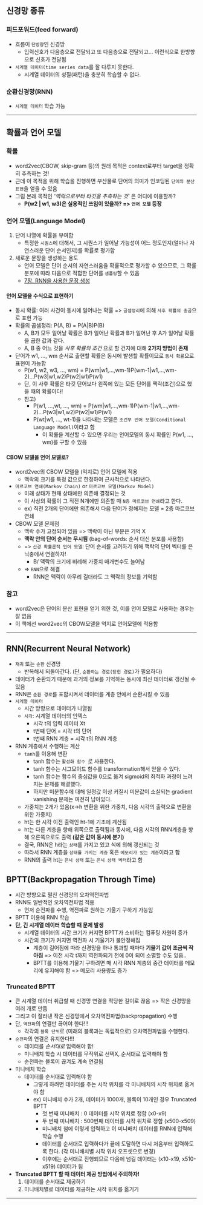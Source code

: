 ## 신경망 종류
### 피드포워드(feed forward)
- 흐름이 `단방향`인 신경망
	- 입력신호가 다음층으로 전달되고 또 다음층으로 전달되고... 이런식으로 한방향으로 신호가 전달됨
- `시계열 데이터(time series data`를 잘 다루지 못한다.
	- 시계열 데이터의 성질(패턴)을 충분히 학습할 수 없다.

### 순환신경망(RNN)
- `시계열 데이터` 학습 가능

***

## 확률과 언어 모델
### 확률
- word2vec(CBOW, skip-gram 등)의 원래 목적은 context로부터 target을 정확히 추측하는 것!
- 근데 이 목적을 위해 학습을 진행하면 부산물로 단어의 의미가 인코딩된 `단어의 분산 표현`을 얻을 수 있음
- 그럼 본래 목적인 _'맥락으로부터 타깃을 추측하는 것'_ 은 어디에 이용할까? 
	- __P(w2 | w1, w3)은 실용적인 쓰임이 있을까? => `언어 모델` 등장__

### 언어 모델(Language Model)
1. 단어 나열에 확률을 부여함
	- 특정한 `시퀀스`에 대해서, 그 시퀀스가 일어날 가능성이 어느 정도인지(얼마나 자연스러운 단어 순서인지)를 확률로 평가함
2. 새로운 문장을 생성하는 용도
	- 언어 모델은 단어 순서의 자연스러움을 확률적으로 평가할 수 있으므로, 그 확률 분포에 따라 다음으로 적합한 단어를 `샘플링`할 수 있음
	- [7장. RNN을 사용한 문장 생성](https://github.com/HYEZ/deep-learning-from-scratch-2/tree/master/ch7)

#### 언어 모델을 수식으로 표현하기
- 동시 확률: 여러 사건이 동시에 일어나는 확률 => `곱셈정리`에 의해 `사후 확률의 총곱`으로 표현 가능
- 확률의 곱셈정리: P(A, B) = P(A|B)P(B)
	- A, B가 모두 일어날 확률은 B가 일어난 확률과 B가 일어난 후 A가 일어날 확률을 곱한 값과 같다.
	- A, B 중 어느 것을 _사후 확률의 조건_ 으로 할 건지에 대해 __2가지 방법이 존재__
- 단어가 w1, ..., wm 순서로 출현할 확률은 동시에 발생할 확률이므로 `동시 확률`으로 표현이 가능함
	- P(w1, w2, w3, ..., wm) = P(wm|w1,...,wm-1)P(wm-1|w1,...,wm-2)...P(w3|w1,w2)P(w2|w1)P(w1)
	- 단, 이 사후 확률은 타깃 단어보다 왼쪽에 있는 모든 단어를 맥락(조건)으로 했을 때의 확률이다!
	- 참고)
		- P(w1, ...,wt, ..., wm) = P(wm|w1,...,wm-1)P(wm-1|w1,...,wm-2)...P(w3|w1,w2)P(w2|w1)P(w1)
		- P(wt|w1, ..., wt-1)을 나타내는 모델은 `조건부 언어 모델(Conditional Language Model)`이라고 함
			- 이 확률을 계산할 수 있으면 우리는 언어모델의 동시 확률인 P(w1, ..., wm)를 구할 수 있음

#### CBOW 모델을 언어 모델로?
- word2vec의 CBOW 모델을 (억지로) 언어 모델에 적용
	- 맥락의 크기를 특정 값으로 한정하여 근사적으로 나타낸다.
- `마르코브 연쇄(Markov Chain)` or `마르코브 모델(Markov Model)`
	- 미래 상태가 현재 상태에만 의존해 결정되는 것
	- 이 사상의 확률이 그 직전 N개에만 의존할 때 `N층 마르코브 연쇄`라고 한다.
	- ex) 직전 2개의 단어에만 의존해서 다음 단어가 정해지는 모델 = 2층 마르코브 연쇄
- CBOW 모델 문제점
	- 맥락 수가 고정되어 있음 => 맥락이 아닌 부분은 기억 X
	- __맥락 안의 단어 순서는 무시됨__ (bag-of-words: 순서 대신 분포를 사용함)
	- => `신경 확률론적 언어 모델`: 단어 순서를 고려하기 위해 맥락의 단어 벡터를 은닉충에서 연결하자!
		- B/ 맥락의 크기에 비례해 가중치 매개변수도 늘어남
	- => `RNN`으로 해결
		- RNN은 맥락이 아무리 길더라도 그 맥락의 정보를 기억함

### 참고
- word2vec은 단어의 분산 표현을 얻기 위한 것, 이를 언어 모델로 사용하는 경우는 잘 없음
- 이 책에선 word2vec의 CBOW모델을 억지로 언어모델에 적용함

***

## RNN(Recurrent Neural Network)
- `재귀` 또는 `순환` 신경망
	- 반복해서 되돌아간다. (단, `순환하는 경로(닫힌 경로)`가 필요하다)
- 데이터가 순환되기 때문에 과거의 정보를 기억하는 동시에 최신 데이터로 갱신될 수 있음
- RNN은 `순환 경로`를 포함시켜서 데이터를 계층 안에서 순환시킬 수 있음
- `시계열 데이터`
	- 시간 방향으로 데이터가 나열됨
	- `시각`: 시계열 데이터의 인덱스 
		- 시각 t의 입력 데이터 Xt
		- t번째 단어 = 시각 t의 단어
		- t번째 RNN 계층 = 시각 t의 RNN 계층
- RNN 계층에서 수행하는 계산
	- `tanh`를 이용해 변환
		- tanh 함수는 `활성화 함수 `로 사용한다.
		- tanh 함수는 시그모이드 함수를 transformation해서 얻을 수 있다.
		- tanh 함수는 함수의 중심값을 0으로 옮겨 sigmoid의 최적화 과정이 느려지는 문제를 해결했다.
		- 하지만 미분함수에 대해 일정값 이상 커질시 미분값이 소실되는 gradient vanishing 문제는 여전히 남아있다.
	- 가중치는 2개가 있음(x->h 변환을 위한 가중치, 다음 시각의 출력으로 변환을 위한 가중치)
	- ht는 한 시각 이전 출력인 ht-1에 기초에 계산됨
	- ht는 다른 계층을 향해 위쪽으로 출력됨과 동시에, 다음 시각의 RNN계층을 향해 오른쪽으로도 출력 __(같은 값이 동시에 분기)__
	- 결국, RNN은 h라는 `상태`를 가지고 있고 식에 의해 갱신되는 것
	- 따라서 RNN 계층을 `상태를 가지는 계층` 혹은 `메모리가 있는 계층`이라고 함
	- RNN의 출력 ht는 `은닉 상태` 또는 `은닉 상태 벡터`라고 함

## BPTT(Backpropagation Through Time)
- 시간 방향으로 펼친 신경망의 오차역전파법
- RNN도 일반적인 오차역전파법 적용
	- 먼저 순전파를 수행, 역전파로 원하는 기울기 구하기 가능임
- BPTT 이용해 RNN 학습
- __단, 긴 시계열 데이터 학습할 때 문제 발생__
	- 시계열 데이터의 시간 크기가 커지면 BPTT가 소비하는 컴퓨팅 자원이 증가
	- 시간의 크기가 커지면 역전파 시 기울기가 불안정해짐
		- 계층이 길어짐에 따라 신경망을 하나 통과할 때마다 __기울기 값이 조금씩 작아짐__ => 이전 시각 t까지 역전파되기 전에 0이 되어 소멸할 수도 있음..
		- BPTT를 이용해 기울기 구하려면 매 시각 RNN 계층의 중간 데이터를 메모리에 유지해야 함 => 메모리 사용량도 증가

### Truncated BPTT
- 큰 시계열 데이터 취급할 때 신경망 연결을 적당한 길이로 끊음 => 작은 신경망을 여러 개로 만듬
- 그리고 이 잘라낸 작은 신경망에서 오차역전파법(backpropagation) 수행
- 단, `역전파`의 연결만 끊어야 한다!!! 
	- 각각의 `블록 단위`로 (미래의 블록과는 독립적으로) 오차역전파법을 수행한다.
- `순전파`의 연결은 유지한다!!!
	- 데이터를 _순서대로_ 입력해야 함!
	- 미니배치 학습 시 데이터를 무작위로 선택X, 순서대로 입력해야 함
	- 순전파는 블록이 끊겨도 계속 연결됨
- 미니배치 학습
	- 데이터를 순서대로 입력해야 함
		- 그렇게 하려면 데이터를 주는 시작 위치를 각 미니배치의 시작 위치로 옮겨야 함
		- ex) 미니배치 수가 2개, 데이터가 1000개, 블록이 10개인 경우 Truncated BPTT
			- 첫 번째 미니배치 : 0 데이터를 시작 위치로 정함 (x0-x9)
			- 두 번째 미니배치 : 500번째 데이터를 시작 위치로 정함 (x500-x509)
			- 미니배치 첨에 이렇게 입력하고 이 미니배치 데이터를 RNN에 입력해 학습 수행
			- 데이터를 순서대로 입력하다가 끝에 도달하면 다시 처음부터 입력하도록 한다. (각 미니배치별 시작 위치 오프셋으로 변경)
			- 이후에는 순서대로 진행되므로 다음에 넘길 데이터는 (x10-x19, x510-x519) 데이터가 됨
- __Truncated BPTT 할 때 데이터 제공 방법에서 주의하자!__
	1. 데이터를 순서대로 제공하기
	2. 미니배치별로 데이터를 제공하는 시작 위치를 옮기기

***





